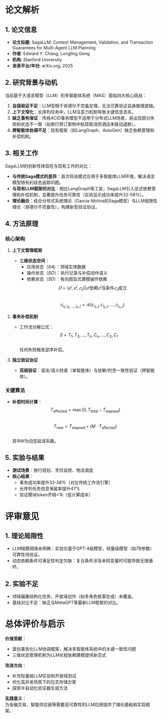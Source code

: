 # 论文解析

## 1. 论文信息
- **论文标题**: SagaLLM: Context Management, Validation, and Transaction Guarantees for Multi-Agent LLM Planning  
- **作者**: Edward Y. Chang, Longling Geng  
- **机构**: Stanford University  
- **发表平台/年份**: arXiv.org, 2025  

## 2. 研究背景与动机
当前基于大语言模型（LLM）的多智能体系统（MAS）面临四大核心挑战：  
1. **自我验证不足**：LLM受限于哥德尔不完备定理，无法可靠验证自身推理逻辑。  
2. **上下文窄化**：长序列任务中，LLM注意力机制导致关键信息丢失。  
3. **缺乏事务保证**：传统ACID事务模型不适用于分布式LLM场景，易出现部分失败和状态不一致（如旅行预订案例中航班取消但酒店未联动退款）。  
4. **跨智能体协调不足**：现有框架（如LangGraph、AutoGen）缺乏依赖管理和补偿机制。  

## 3. 相关工作
SagaLLM的创新性体现在与现有工作的对比：  
- **与传统Saga模式的差异**：首次将该模式应用于多智能体LLM环境，解决语言模型特有的状态追踪问题。  
- **与现有LLM框架的对比**：相比LangGraph等工具，SagaLLM引入显式依赖管理和补偿机制，显著提升任务可靠性（实验显示成功率提升32-58%）。  
- **理论融合**：结合分布式系统理论（Garcia-Molina的Saga模型）与LLM局限性理论（哥德尔不完备性），构建新型验证协议。  

## 4. 方法原理
### 核心架构
1. **上下文管理框架**  
   - **三维状态空间**：  
     - 应用状态（𝑆𝐴）：领域实体数据  
     - 操作状态（𝑆𝑂）：执行记录与补偿动作语义  
     - 依赖状态（𝑆𝐷）：有向图显式建模操作依赖  
       $$𝐷 = {(𝑜^𝑖, 𝑜^𝑗, 𝑐_{𝑖𝑗}) | 𝑜^𝑗 \text{依赖} 𝑜^𝑖 \text{当条件} 𝑐_{𝑖𝑗} \text{成立}}$$  
       $$c_{i_1, i_2, \dots, i_n, j} = \mathcal{B}(c_{i_1, j}, c_{i_2, j}, \dots, c_{i_n, j})$$  

2. **事务补偿机制**  
   - 工作流分解公式：  
     $$S = T_1, T_2, \dots, T_n, C_n, \dots, C_2, C_1$$  
     任何失败触发逆序补偿。  

3. **独立验证协议**  
   - **双层验证**：语法/语义检查（单智能体）与依赖/时空一致性验证（跨智能体）。  

### 关键算法
- **补偿时间计算**：  
  $$T_{\text{affected}} = \max(0, T_{\text{total}} - T_{\text{elapsed}})$$  
  $$T_{\text{new}} = T_{\text{elapsed}} + (M \cdot T_{\text{affected}})$$  
  其中𝑀为动态延误系数。  

## 5. 实验与结果
- **测试场景**：旅行规划、烹饪监控、物流调度  
- **核心结果**：  
  - 事务成功率提升32-58%（对比传统工作流引擎）  
  - 长序列任务信息保留率提升47%  
  - 验证模块token开销<1k（低计算成本）  

# 评审意见

## 1. 理论局限性
- LLM规模阈值未明确：实验仅基于GPT-4级模型，轻量级模型（如7B参数）可靠性待验证。  
- 动态依赖条件可满足性判定欠缺：复合条件涉及未知变量时可能导致无限循环。  

## 2. 实验不足
- 领域偏重结构化任务，开放域创作（如多角色故事生成）未覆盖。  
- 基线对比不足：缺乏与MetaGPT等最新LLM框架的对比。  

# 总体评价与启示

**价值贡献**：  
- 首创事务化LLM协调框架，解决多智能体系统中的关键一致性问题  
- 三维状态管理机制为LLM长程依赖建模提供新范式  

**改进方向**：  
- 补充轻量级LLM实验和开放域测试  
- 优化高并发场景下的日志存储方案  
- 探索半自动化验证器生成方法  

**实践意义**：  
为金融交易、智能供应链等需要高可靠性的LLM应用提供了理论基础和实现框架。